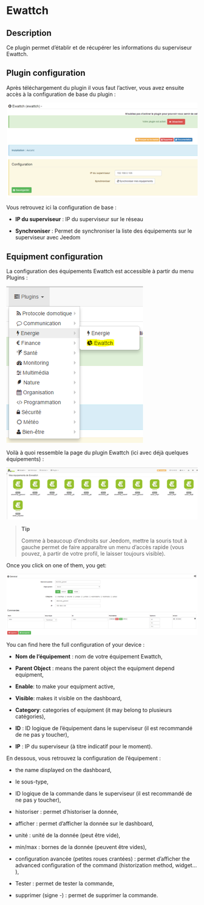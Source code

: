 Ewattch 
=======

Description
-----------

Ce plugin permet d’établir et de récupérer les informations du
superviseur Ewattch.

Plugin configuration
-----------------------

Après téléchargement du plugin il vous faut l’activer, vous avez ensuite
accès à la configuration de base du plugin :

![ewattch1](./images/ewattch1.PNG)

Vous retrouvez ici la configuration de base :

-   **IP du superviseur** : IP du superviseur sur le réseau

-   **Synchroniser** : Permet de synchroniser la liste des équipements
    sur le superviseur avec Jeedom

Equipment configuration
-----------------------------

La configuration des équipements Ewattch est accessible à partir du menu
Plugins :

![ewattch2](./images/ewattch2.PNG)

Voilà à quoi ressemble la page du plugin Ewattch (ici avec déjà quelques
équipements) :

![ewattch3](./images/ewattch3.PNG)

> **Tip**
>
> Comme à beaucoup d’endroits sur Jeedom, mettre la souris tout à gauche
> permet de faire apparaître un menu d’accès rapide (vous pouvez, à
> partir de votre profil, le laisser toujours visible).

Once you click on one of them, you get:

![ewattch4](./images/ewattch4.PNG)

You can find here the full configuration of your device :

-   **Nom de l’équipement** : nom de votre équipement Ewattch,

-   **Parent Object** : means the parent object the equipment depend
    equipment,

-   **Enable**: to make your equipment active,

-   **Visible**: makes it visible on the dashboard,

-   **Category**: categories of equipment (it may belong to
    plusieurs catégories),

-   **ID** : ID logique de l’équipement dans le superviseur (il est
    recommandé de ne pas y toucher),

-   **IP** : IP du superviseur (à titre indicatif pour le moment).

En dessous, vous retrouvez la configuration de l’équipement :

-   the name displayed on the dashboard,

-   le sous-type,

-   ID logique de la commande dans le superviseur (il est recommandé de
    ne pas y toucher),

-   historiser : permet d’historiser la donnée,

-   afficher : permet d’afficher la donnée sur le dashboard,

-   unité : unité de la donnée (peut être vide),

-   min/max : bornes de la donnée (peuvent être vides),

-   configuration avancée (petites roues crantées) : permet d’afficher
    the advanced configuration of the command (historization method,
    widget…​),

-   Tester : permet de tester la commande,

-   supprimer (signe -) : permet de supprimer la commande.


